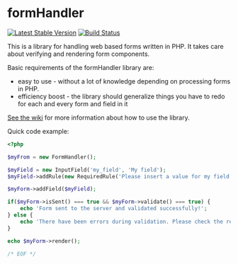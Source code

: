 formHandler
===========

[![Latest Stable Version](https://poser.pugx.org/metanet/form-handler/v/stable.svg)](https://packagist.org/packages/metanet/form-handler)
[![Build Status](https://travis-ci.org/METANETAG/formHandler.svg)](https://travis-ci.org/METANETAG/formHandler)

This is a library for handling web based forms written in PHP. It takes care about verifying and rendering form components.

Basic requirements of the formHandler library are:

* easy to use - without a lot of knowledge depending on processing forms in PHP.
* efficiency boost - the library should generalize things you have to redo for each and every form and field in it

[See the wiki](http://github.com/METANETAG/formHandler/wiki) for more information about how to use the library.

Quick code example:

```php
<?php

$myFrom = new FormHandler();

$myField = new InputField('my_field', 'My field');
$myField->addRule(new RequiredRule('Please insert a value for my field'));

$myForm->addField($myField);

if($myForm->isSent() === true && $myForm->validate() === true) {
	echo 'Form sent to the server and validated successfully!';
} else {
	echo 'There have been errors during validation. Please check the red marked fields below.';
}

echo $myForm->render();

/* EOF */
```